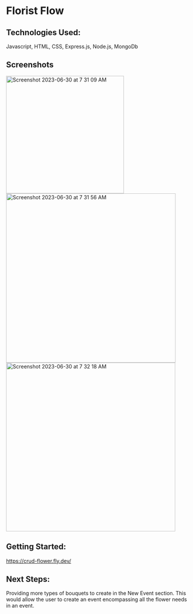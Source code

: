 <h1>Florist Flow</h1>

<h2>Technologies Used:</h2> Javascript, HTML, CSS, Express.js, Node.js, MongoDb
<br>

<h2>Screenshots</h2>
<img width="321" alt="Screenshot 2023-06-30 at 7 31 09 AM" src="https://github.com/bcarpenter7/minesweeper-easy/assets/126187218/1d19941f-33b4-449d-a03d-f7b60a9d21bc">
<br>
<img width="462" alt="Screenshot 2023-06-30 at 7 31 56 AM" src="https://github.com/bcarpenter7/minesweeper-easy/assets/126187218/f58e2e96-9692-4038-8528-22878ab1fa26">
<br>
<img width="461" alt="Screenshot 2023-06-30 at 7 32 18 AM" src="https://github.com/bcarpenter7/minesweeper-easy/assets/126187218/589d7b16-b40f-4ecf-b455-030f44c9d339">


<h2>Getting Started:</h2>

https://crud-flower.fly.dev/

<h2>Next Steps:</h2>

Providing more types of bouquets to create in the New Event section. This would allow the user to create an event encompassing all the flower needs in an event.
